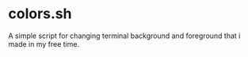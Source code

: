 # colors.sh
A simple script for changing terminal background and foreground that i made in my free time.
